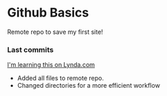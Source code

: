 # Github Basics
Remote repo to save my first site!

### Last commits
[I'm learning this on Lynda.com](http://www.lynda.com)

- Added all files to remote repo.
- Changed directories for a more efficient workflow
